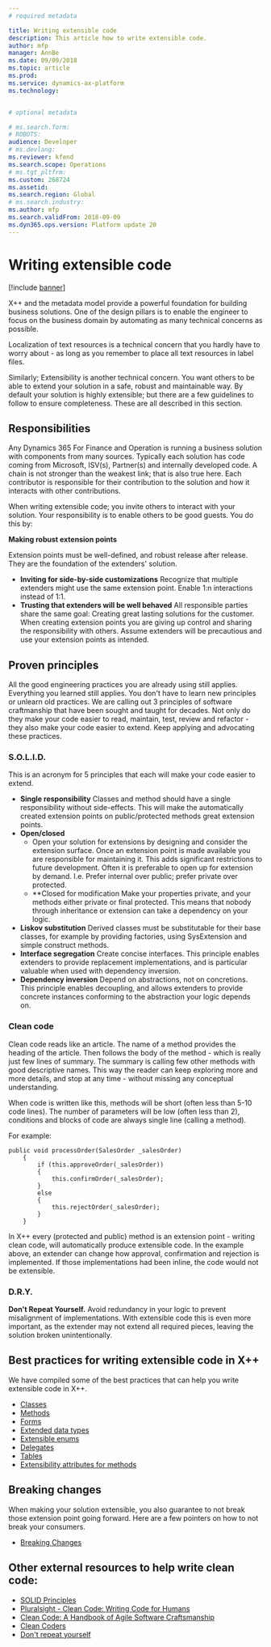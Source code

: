 ```yaml
---
# required metadata

title: Writing extensible code
description: This article how to write extensible code.
author: mfp
manager: AnnBe
ms.date: 09/09/2018
ms.topic: article
ms.prod: 
ms.service: dynamics-ax-platform
ms.technology: 


# optional metadata

# ms.search.form: 
# ROBOTS: 
audience: Developer
# ms.devlang: 
ms.reviewer: kfend
ms.search.scope: Operations
# ms.tgt_pltfrm: 
ms.custom: 268724
ms.assetid: 
ms.search.region: Global
# ms.search.industry: 
ms.author: mfp
ms.search.validFrom: 2018-09-09
ms.dyn365.ops.version: Platform update 20
---
```


# Writing extensible code

[!include [banner](../includes/banner.md)]

X++ and the metadata model provide a powerful foundation for building business solutions. One of the design pillars is to enable the engineer to focus on the business domain by automating as many technical concerns as possible. 

Localization of text resources is a technical concern that you hardly have to worry about - as long as you remember to place all text resources in label files.   

Similarly; Extensibility is another technical concern.  You want others to be able to extend your solution in a safe, robust and maintainable way. By default your solution is highly extensible; but there are a few guidelines to follow to ensure completeness.  These are all described in this section.

## Responsibilities
Any Dynamics 365 For Finance and Operation is running a business solution with components from many sources. Typically each solution has code coming from Microsoft, ISV(s), Partner(s) and internally developed code. A chain is not stronger than the weakest link; that is also true here. Each contributor is responsible for their contribution to the solution and how it interacts with other contributions.

When writing extensible code; you invite others to interact with your solution. Your responsibility is to enable others to be good guests. You do this by:

**Making robust extension points**

Extension points must be well-defined, and robust release after release. They are the foundation of the extenders' solution.
+ **Inviting for side-by-side customizations**
Recognize that multiple extenders might use the same extension point. Enable 1:n interactions instead of 1:1.
+ **Trusting that extenders will be well behaved**
All responsible parties share the same goal: Creating great lasting solutions for the customer. When creating extension points you are giving up control and sharing the responsibility with others. Assume extenders will be precautious and use your extension points as intended.

## Proven principles
All the good engineering practices you are already using still applies. Everything you learned still applies. You don't have to learn new principles or unlearn old practices.   We are calling out 3 principles of software craftmanship that have been sought and taught for decades.  Not only do they make your code easier to read, maintain, test, review and refactor - they also make your code easier to extend. Keep applying and advocating these practices.

### S.O.L.I.D.
This is an acronym for 5 principles that each will make your code easier to extend.
+ **Single responsibility**
	Classes and method should have a single responsibility without side-effects. This will make the automatically created extension points on public/protected methods great extension points.
+ **Open/closed**
    - Open your solution for extensions by designing and consider the extension surface. Once an extension point is made available you are responsible for maintaining it.  This adds significant restrictions to future development. Often it is preferable to open up for extension by demand. I.e. Prefer internal over public; prefer private over protected.  
    - **Closed for modification
    Make your properties private, and your methods either private or final protected. This means that nobody through inheritance or extension can take a dependency on your logic.
+ **Liskov substitution**
Derived classes must be substitutable for their base classes, for example by providing factories, using SysExtension and simple construct methods.
+ **Interface segregation**
Create concise interfaces. This principle enables extenders to provide replacement implementations, and is particular valuable when used with dependency inversion.
+ **Dependency inversion**
Depend on abstractions, not on concretions. This principle enables decoupling, and allows extenders to provide concrete instances conforming to the abstraction your logic depends on.
  
### Clean code
Clean code reads like an article. The name of a method provides the heading of the article. Then follows the body of the method - which is really just few lines of summary. The summary is calling few other methods with good descriptive names.  This way the reader can keep exploring more and more details, and stop at any time - without missing any conceptual understanding.

When code is written like this, methods will be short (often less than 5-10 code lines). The number of parameters will be low (often less than 2), conditions and blocks of code are always single line (calling a method). 

For example:
```
public void processOrder(SalesOrder _salesOrder)
    {
        if (this.approveOrder(_salesOrder))
        {
            this.confirmOrder(_salesOrder);
        }
        else
        {
            this.rejectOrder(_salesOrder);
        }
    }
```

In X++ every (protected and public) method is an extension point - writing clean code, will automatically produce extensible code.  In the example above, an extender can change how approval, confirmation and rejection is implemented.  If those implementations had been inline, the code would not be extensible.


### D.R.Y.
**Don't Repeat Yourself.** Avoid redundancy in your logic to prevent misalignment of implementations. With extensible code this is even more important, as the extender may not extend all required pieces, leaving the solution broken unintentionally.


## Best practices for writing extensible code in X++

We have compiled some of the best practices that can help you write extensible code in X++.

+ [Classes](ExtensibleClasses.md)
+ [Methods](ExtensibleMethods.md)
+ [Forms](ExtensibleForms.md)
+ [Extended data types](ExtensibleEDTs.md)
+ [Extensible enums](ExtensibleEnums.md)
+ [Delegates](ExtensibleCodeDelegates.md)
+ [Tables](ExtensibleTables.md)
+ [Extensibility attributes for methods](ExtensibilityAttributes.md)


## Breaking changes
When making your solution extensible, you also guarantee to not break those extension point going forward. Here are a few pointers on how to not break your consumers.

+ [Breaking Changes](BreakingChanges.md)


## Other external resources to help write clean code:
+ [SOLID Principles](https://en.wikipedia.org/wiki/SOLID)
+ [Pluralsight - Clean Code: Writing Code for Humans](https://www.pluralsight.com/courses/writing-clean-code-humans)
+ [Clean Code: A Handbook of Agile Software Craftsmanship](https:://www.amazon.com/Clean-Code-Handbook-Software-Craftsmanship/dp/0132350882)
+ [Clean Coders](https://cleancoders.com/)
+ [Don't repeat yourself](https://en.wikipedia.org/wiki/Don%27t_repeat_yourself)
